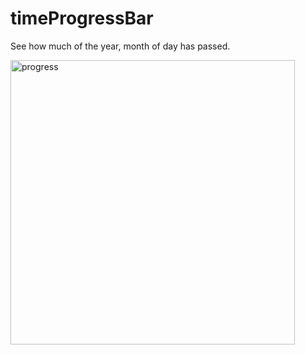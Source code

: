 # timeProgressBar

See how much of the year, month of day has passed.

<img width="455" alt="progress" src="https://user-images.githubusercontent.com/2229301/39792592-3886ae82-52f6-11e8-9eb5-c5762c089554.png">

